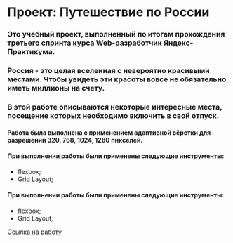 # Проект: Путешествие по России
### Это учебный проект, выполненный по итогам прохождения третьего спринта курса Web-разработчик Яндекс-Практикума.
### Россия - это целая вселенная с невероятно красивыми местами. Чтобы увидеть эти красоты вовсе не обязательно иметь миллионы на счету.
### В этой работе описываются некоторые интересные места, посещение которых необходимо включить в свой отпуск.
#### Работа была выполнена с применением адаптивной вёрстки для разрешений 320, 768, 1024, 1280 пикселей.
#### При выполнении работы были применены следующие инструменты:
* flexbox;
* Grid Layout;
#### При выполнении работы были применены следующие инструменты:  
* flexbox;  
* Grid Layout;  

[Ссылка на работу](https://anatoly-air.github.io/russian-travel)
